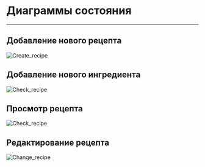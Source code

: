 # Диаграммы состояния
---
## Добавление нового рецепта

![Create_recipe](https://github.com/Belevic/Recipe_Book/blob/master/Documentation/Mockups/state_Creatin_Recipe.png)


## Добавление нового ингредиента

![Check_recipe](https://github.com/Belevic/Recipe_Book/blob/master/Documentation/Mockups/state_Create_Item.png)


## Просмотр рецепта

![Check_recipe](https://github.com/Belevic/Recipe_Book/blob/master/Documentation/Mockups/state_Showing_recipe.png)


## Редактирование рецепта

![Change_recipe](https://github.com/Belevic/Recipe_Book/blob/master/Documentation/Mockups/state_Changing_Recipe.png)

